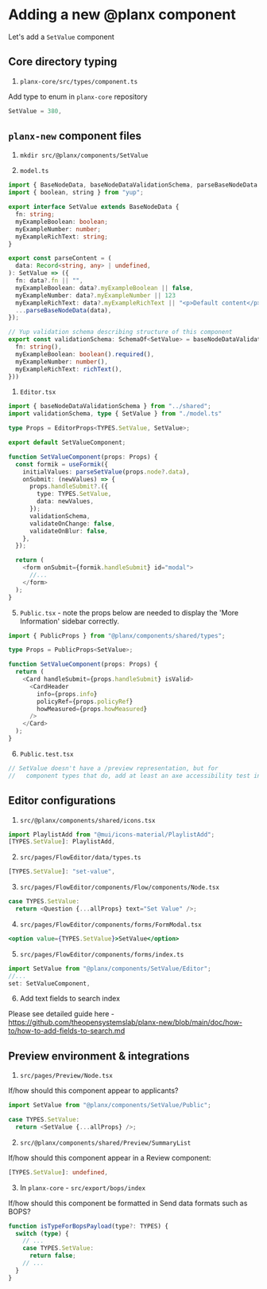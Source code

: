 # Adding a new @planx component

Let's add a `SetValue` component

## Core directory typing

1. `planx-core/src/types/component.ts`

Add type to enum in `planx-core` repository

```typescript
SetValue = 380,
```

## `planx-new` component files

1. `mkdir src/@planx/components/SetValue`

2. `model.ts`

```typescript
import { BaseNodeData, baseNodeDataValidationSchema, parseBaseNodeData } from "../shared";
import { boolean, string } from "yup";

export interface SetValue extends BaseNodeData {
  fn: string;
  myExampleBoolean: boolean;
  myExampleNumber: number;
  myExampleRichText: string;
}

export const parseContent = (
  data: Record<string, any> | undefined,
): SetValue => ({
  fn: data?.fn || "",
  myExampleBoolean: data?.myExampleBoolean || false,
  myExampleNumber: data?.myExampleNumber || 123
  myExampleRichText: data?.myExampleRichText || "<p>Default content</p>",
  ...parseBaseNodeData(data),
});

// Yup validation schema describing structure of this component
export const validationSchema: SchemaOf<SetValue> = baseNodeDataValidationSchema.concat(object({
  fn: string(),
  myExampleBoolean: boolean().required(),
  myExampleNumber: number(),
  myExampleRichText: richText(),
}))
```

1. `Editor.tsx`

```typescript
import { baseNodeDataValidationSchema } from "../shared";
import validationSchema, type { SetValue } from "./model.ts"

type Props = EditorProps<TYPES.SetValue, SetValue>;

export default SetValueComponent;

function SetValueComponent(props: Props) {
  const formik = useFormik({
    initialValues: parseSetValue(props.node?.data),
    onSubmit: (newValues) => {
      props.handleSubmit?.({
        type: TYPES.SetValue,
        data: newValues,
      });
      validationSchema,
      validateOnChange: false,
      validateOnBlur: false,
    },
  });

  return (
    <form onSubmit={formik.handleSubmit} id="modal">
      //...
    </form>
  );
}
```

5. `Public.tsx` - note the props below are needed to display the 'More Information' sidebar correctly.

```typescript
import { PublicProps } from "@planx/components/shared/types";

type Props = PublicProps<SetValue>;

function SetValueComponent(props: Props) {
  return (
    <Card handleSubmit={props.handleSubmit} isValid>
      <CardHeader
        info={props.info}
        policyRef={props.policyRef}
        howMeasured={props.howMeasured}
      />
    </Card>
  );
}
```

6. `Public.test.tsx`

```typescript
// SetValue doesn't have a /preview representation, but for
//   component types that do, add at least an axe accessibility test in here
```

## Editor configurations

1. `src/@planx/components/shared/icons.tsx`

```typescript
import PlaylistAdd from "@mui/icons-material/PlaylistAdd";
[TYPES.SetValue]: PlaylistAdd,
```

2. `src/pages/FlowEditor/data/types.ts`

```typescript
[TYPES.SetValue]: "set-value",
```

3. `src/pages/FlowEditor/components/Flow/components/Node.tsx`

```typescript
case TYPES.SetValue:
  return <Question {...allProps} text="Set Value" />;
```

4. `src/pages/FlowEditor/components/forms/FormModal.tsx`

```jsx
<option value={TYPES.SetValue}>SetValue</option>
```

5. `src/pages/FlowEditor/components/forms/index.ts`

```typescript
import SetValue from "@planx/components/SetValue/Editor";
//...
set: SetValueComponent,
```

6. Add text fields to search index

Please see detailed guide here - https://github.com/theopensystemslab/planx-new/blob/main/doc/how-to/how-to-add-fields-to-search.md

## Preview environment & integrations

1. `src/pages/Preview/Node.tsx`

If/how should this component appear to applicants?

```typescript
import SetValue from "@planx/components/SetValue/Public";

case TYPES.SetValue:
  return <SetValue {...allProps} />;
```

2. `src/@planx/components/shared/Preview/SummaryList`

If/how should this component appear in a Review component:

```typescript
[TYPES.SetValue]: undefined,
```

3. In `planx-core` - `src/export/bops/index`

If/how should this component be formatted in Send data formats such as BOPS?

```typescript
function isTypeForBopsPayload(type?: TYPES) {
  switch (type) {
    // ...
    case TYPES.SetValue:
      return false;
    // ...
  }
}
```
